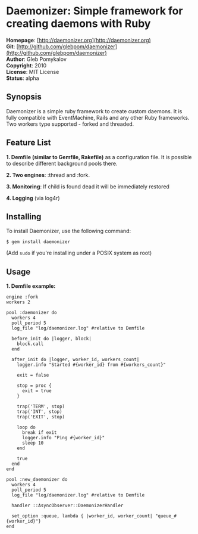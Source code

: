 Daemonizer: Simple framework for creating daemons with Ruby
====================================

**Homepage**:     [http://daemonizer.org](http://daemonizer.org)   
**Git**:          [http://github.com/glebpom/daemonizer](http://github.com/glebpom/daemonizer)   
**Author**:       Gleb Pomykalov    
**Copyright**:    2010    
**License**:      MIT License    
**Status**:       alpha    

Synopsis
--------

Daemonizer is a simple ruby framework to create custom daemons. It is fully 
compatible with EventMachine, Rails and any other Ruby frameworks. Two workers
type supported - forked and threaded.


Feature List
------------
                                                                              
**1. Demfile (similar to Gemfile, Rakefile)** as a configuration file. It is 
possible to describe different background pools there.

**2. Two engines**: :thread and :fork.  
                                                                              
**3. Monitoring**: If child is found dead it will be immediately 
restored
                                                                              
**4. Logging** (via log4r)

Installing
----------

To install Daemonizer, use the following command:

    $ gem install daemonizer
    
(Add `sudo` if you're installing under a POSIX system as root)                                                                              

Usage
-----

**1. Demfile example:**

    engine :fork 
    workers 2

    pool :daemonizer do
      workers 4
      poll_period 5
      log_file "log/daemonizer.log" #relative to Demfile
  
      before_init do |logger, block|
        block.call
      end
  
      after_init do |logger, worker_id, workers_count|
        logger.info "Started #{worker_id} from #{workers_count}"
    
        exit = false
    
        stop = proc {
          exit = true
        }

        trap('TERM', stop)
        trap('INT', stop)
        trap('EXIT', stop)
    
        loop do
          break if exit
          logger.info "Ping #{worker_id}"
          sleep 10
        end
    
        true
      end
    end

    pool :new_daemonizer do
      workers 4
      poll_period 5
      log_file "log/daemonizer.log" #relative to Demfile

      handler ::AsyncObserver::DaemonizerHandler
  
      set_option :queue, lambda { |worker_id, worker_count| "queue_#{worker_id}"}
    end
